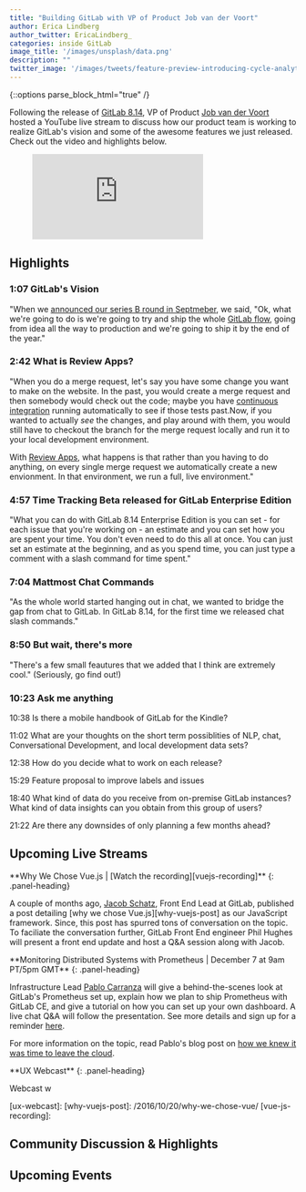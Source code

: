 ```yaml
---
title: "Building GitLab with VP of Product Job van der Voort"
author: Erica Lindberg
author_twitter: EricaLindberg_
categories: inside GitLab 
image_title: '/images/unsplash/data.png'
description: ""
twitter_image: '/images/tweets/feature-preview-introducing-cycle-analytics.png'
---
```


{::options parse_block_html="true" /}

Following the release of [GitLab 8.14][gitlab-8-14], VP of Product [Job van der Voort][job-twitter] 
hosted a YouTube live stream to discuss how our product team is working to realize GitLab's vision and 
some of the awesome features we just released. Check out the video and highlights below.

<figure class="video_container">
  <iframe src="https://www.youtube.com/embed/njP8Wvp45o0" frameborder="0" allowfullscreen="true"> </iframe>
</figure>

## Highlights 

### 1:07 GitLab's Vision

"When we [announced our series B round in Septmeber][master-plan], we said, "Ok, what we're going to do is we're going to try 
and ship the whole [GitLab flow][gitlab-flow], going from idea all the way to production and we're going to ship it by the end of the year."

### 2:42 What is Review Apps?

"When you do a merge request, let's say you have some change you want to make on the website.
In the past, you would create a merge request and then somebody would check out the code; maybe
you have [continuous integration][ci-post] running automatically to see if those tests past.Now, if 
you wanted to actually *see* the changes, and play around with them, you would still have to
checkout the branch for the merge request locally and run it to your local development environment.

With [Review Apps][intro-ra], what happens is that rather than you having to do anything, 
on every single merge request we automatically create a new envionment. In that environment,
we run a full, live environment."

### 4:57 Time Tracking Beta released for GitLab Enterprise Edition

"What you can do with GitLab 8.14 Enterprise Edition is you can set - for each issue 
that you're working on - an estimate and you can set how you are spent your time.
You don't even need to do this all at once. You can just set an estimate at the beginning,
and as you spend time, you can just type a comment with a slash command for time spent."

### 7:04 Mattmost Chat Commands

"As the whole world started hanging out in chat, we wanted to bridge the gap 
from chat to GitLab. In GitLab 8.14, for the first time we released chat slash 
commands."

### 8:50 But wait, there's more

"There's a few small feautures that we added that I think are extremely cool."
(Seriously, go find out!)

### 10:23 Ask me anything

10:38 Is there a mobile handbook of GitLab for the Kindle?

11:02 What are your thoughts on the short term possiblities of NLP, chat, 
Conversational Development, and local development data sets?

12:38 How do you decide what to work on each release?

15:29 Feature proposal to improve labels and issues

18:40 What kind of data do you receive from on-premise GitLab instances? What kind of
data insights can you obtain from this group of users?

21:22 Are there any downsides of only planning a few months ahead?

## Upcoming Live Streams 

<div class="panel panel-gitlab-orange">
**Why We Chose Vue.js | [Watch the recording][vuejs-recording]**
{: .panel-heading}
<div class="panel-body">

A couple of months ago, [Jacob Schatz][jacob-twitter], Front End Lead at GitLab, published a post
detailing [why we chose Vue.js][why-vuejs-post] as our JavaScript framework. Since,
this post has spurred tons of conversation on the topic. To faciliate the conversation
further, GitLab Front End engineer Phil Hughes will present a front end update
and host a Q&A session along with Jacob. 

</div>
</div>

<div class="panel panel-success">
**Monitoring Distributed Systems with Prometheus | December 7 at 9am PT/5pm GMT**
{: .panel-heading}
<div class="panel-body">

Infrastructure Lead [Pablo Carranza][pablo-twitter] will give a behind-the-scenes 
look at GitLab's Prometheus set up, explain how we plan to ship Prometheus with 
GitLab CE, and give a tutorial on how you can set up your own dashboard. 
A live chat Q&A will follow the presentation. See more details and sign up for
a reminder [here][infra-lp].

For more information on the topic, read Pablo's blog post on [how we knew it was
time to leave the cloud][bare-metal-post].

</div>
</div>

<div class="panel panel-gitlab-purple">
**UX Webcast**
{: .panel-heading}
<div class="panel-body">

Webcast w

</div>
</div>


<!-- identifiers -->

[bare-metal-post]: https://about.gitlab.com/2016/11/10/why-choose-bare-metal/
[ci-post]: https://about.gitlab.com/gitlab-ci/
[gitlab-8-14]: /2016/11/22/gitlab-8-14-released/
[gitlab-flow]: https://docs.gitlab.com/ce/university/training/topics/gitlab_flow.html
[8-14-webcast]: https://page.gitlab.com/20161124_ReviewAppsWebcast_LandingPage.html
[frontend-webcast]: https://www.youtube.com/watch?v=ioogrvs2Ejc
[infra-webcast]: https://www.youtube.com/watch?v=WzAzm0C15W8
[infra-lp]: https://page.gitlab.com/20161207_PrometheusWebcast_LandingPage.html
[intro-ra]: /2016/11/22/introducing-review-apps/
[jacob-twitter]: https://twitter.com/jakecodes
[job-twitter]: https://twitter.com/Jobvo
[master-plan]: https://about.gitlab.com/2016/09/13/gitlab-master-plan/
[pablo-twitter]: https://twitter.com/psczg
[ux-webcast]: 
[why-vuejs-post]: /2016/10/20/why-we-chose-vue/
[vue-js-recording]:

## Community Discussion & Highlights 

## Upcoming Events